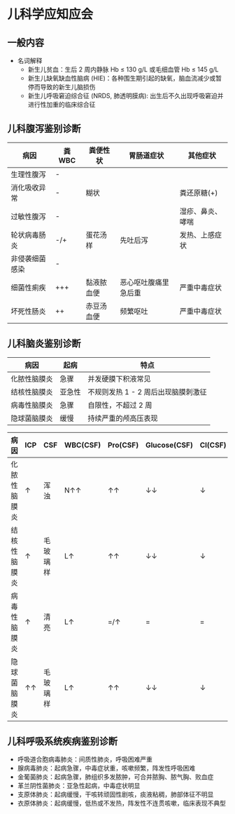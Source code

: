 # 儿科学应知应会
## 一般内容
- 名词解释
    - 新生儿贫血：生后 2 周内静脉 Hb &le; 130 g/L 或毛细血管 Hb &le; 145 g/L
    - 新生儿缺氧缺血性脑病 (HIE)：各种围生期引起的缺氧，脑血流减少或暂停而导致的新生儿脑损伤
    - 新生儿呼吸窘迫综合征 (NRDS, 肺透明膜病): 出生后不久出现呼吸窘迫并进行性加重的临床综合征

## 儿科腹泻鉴别诊断

| 病因           | 粪 WBC | 粪便性状   | 胃肠道症状           | 其他症状         |
|----------------|--------|------------|----------------------|------------------|
| 生理性腹泻     | -      |            |                      |                  |
| 消化吸收异常   | -      | 糊状       |                      | 粪还原糖(+)      |
| 过敏性腹泻     | -      |            |                      | 湿疹、鼻炎、哮喘 |
| 轮状病毒肠炎   | -/+    | 蛋花汤样   | 先吐后泻             | 发热、上感症状   |
| 非侵袭细菌感染 | -      |            |                      |                  |
| 细菌性痢疾     | +++    | 黏液脓血便 | 恶心呕吐腹痛里急后重 | 严重中毒症状     |
| 坏死性肠炎     | ++     | 赤豆汤血便 | 频繁呕吐             | 严重中毒症状     |

## 儿科脑炎鉴别诊断

| 病因         | 起病   | 特点                                |
|--------------|--------|-------------------------------------|
| 化脓性脑膜炎 | 急骤   | 并发硬膜下积液常见                  |
| 结核性脑膜炎 | 亚急性 | 不规则发热 1 - 2 周后出现脑膜刺激征 |
| 病毒性脑膜炎 | 急骤   | 自限性，不超过 2 周                 |
| 隐球菌脑膜炎 | 缓慢   | 持续严重的颅高压表现                |

| 病因         | ICP | CSF      | WBC(CSF) | Pro(CSF) | Glucose(CSF) | Cl(CSF) |
|--------------|-----|----------|----------|----------|--------------|---------|
| 化脓性脑膜炎 | ↑   | 浑浊     | N↑↑      | ↑↑       | ↓↓           | ↓       |
| 结核性脑膜炎 | ↑   | 毛玻璃样 | L↑       | ↑↑       | ↓↓           | ↓       |
| 病毒性脑膜炎 | ↑   | 清亮     | L↑       | =/↑      | =            | =       |
| 隐球菌脑膜炎 | ↑↑  | 毛玻璃样 | L↑       | ↑↑       | ↓↓           | ↓       |

## 儿科呼吸系统疾病鉴别诊断
- 呼吸道合胞病毒肺炎：间质性肺炎，呼吸困难严重
- 腺病毒肺炎：起病急骤，中毒症状重，咳嗽频繁，阵发性呼吸困难
- 金葡菌肺炎：起病急骤，肺组织多发脓肿，可合并脓胸、脓气胸、败血症
- 革兰阴性菌肺炎：亚急性起病，中毒症状明显
- 支原体肺炎：起病缓慢，干咳转顽固性剧咳，痰液粘稠，肺部体征不明显
- 衣原体肺炎：起病缓慢，低热或不发热，阵发性不连贯咳嗽，临床表现不典型
